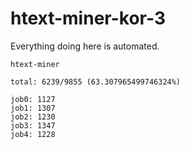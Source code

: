 # htext-miner-kor-3

Everything doing here is automated.

```
htext-miner

total: 6239/9855 (63.307965499746324%)

job0: 1127
job1: 1307
job2: 1230
job3: 1347
job4: 1228
```
